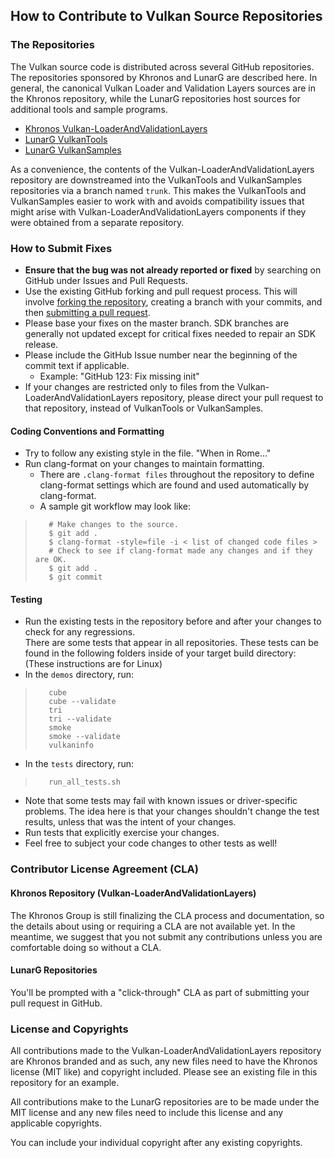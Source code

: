 ## How to Contribute to Vulkan Source Repositories

### **The Repositories**

The Vulkan source code is distributed across several GitHub repositories.
The repositories sponsored by Khronos and LunarG are described here.
In general, the canonical Vulkan Loader and Validation Layers sources are in the Khronos repository,
while the LunarG repositories host sources for additional tools and sample programs.

* [Khronos Vulkan-LoaderAndValidationLayers](https://github.com/KhronosGroup/Vulkan-LoaderAndValidationLayers)
* [LunarG VulkanTools](https://github.com/LunarG/VulkanTools)
* [LunarG VulkanSamples](https://github.com/LunarG/VulkanSamples)

As a convenience, the contents of the Vulkan-LoaderAndValidationLayers repository are downstreamed into the VulkanTools and VulkanSamples repositories via a branch named `trunk`.
This makes the VulkanTools and VulkanSamples easier to work with and avoids compatibility issues 
that might arise with Vulkan-LoaderAndValidationLayers components if they were obtained from a separate repository.

### **How to Submit Fixes**

* **Ensure that the bug was not already reported or fixed** by searching on GitHub under Issues
  and Pull Requests.
* Use the existing GitHub forking and pull request process.
  This will involve [forking the repository](https://help.github.com/articles/fork-a-repo/),
  creating a branch with your commits, and then [submitting a pull request](https://help.github.com/articles/using-pull-requests/).
* Please base your fixes on the master branch.  SDK branches are generally not updated except for critical fixes needed to repair an SDK release.
* Please include the GitHub Issue number near the beginning of the commit text if applicable.
    * Example: "GitHub 123: Fix missing init"
* If your changes are restricted only to files from the Vulkan-LoaderAndValidationLayers repository, please direct your pull request to that repository, instead of VulkanTools or VulkanSamples.


#### **Coding Conventions and Formatting**
* Try to follow any existing style in the file.  "When in Rome..."
* Run clang-format on your changes to maintain formatting.
    * There are `.clang-format files` throughout the repository to define clang-format settings
      which are found and used automatically by clang-format.
    * A sample git workflow may look like:

>        # Make changes to the source.
>        $ git add .
>        $ clang-format -style=file -i < list of changed code files >
>        # Check to see if clang-format made any changes and if they are OK.
>        $ git add .
>        $ git commit

#### **Testing**
* Run the existing tests in the repository before and after your changes to check for any regressions.  
  There are some tests that appear in all repositories.
  These tests can be found in the following folders inside of your target build directory:
  (These instructions are for Linux)
* In the `demos` directory, run:

>        cube
>        cube --validate
>        tri
>        tri --validate
>        smoke
>        smoke --validate
>        vulkaninfo

* In the `tests` directory, run:

>        run_all_tests.sh

* Note that some tests may fail with known issues or driver-specific problems.
  The idea here is that your changes shouldn't change the test results, unless that was the intent of your changes.
* Run tests that explicitly exercise your changes.
* Feel free to subject your code changes to other tests as well!

### **Contributor License Agreement (CLA)**

#### **Khronos Repository (Vulkan-LoaderAndValidationLayers)**

The Khronos Group is still finalizing the CLA process and documentation,
so the details about using or requiring a CLA are not available yet.
In the meantime, we suggest that you not submit any contributions unless you are comfortable doing so without a CLA.

#### **LunarG Repositories**

You'll be prompted with a "click-through" CLA as part of submitting your pull request in GitHub.

### **License and Copyrights**

All contributions made to the Vulkan-LoaderAndValidationLayers repository are Khronos branded and as such,
any new files need to have the Khronos license (MIT like) and copyright included.
Please see an existing file in this repository for an example.

All contributions make to the LunarG repositories are to be made under the MIT license
and any new files need to include this license and any applicable copyrights.

You can include your individual copyright after any existing copyrights.
